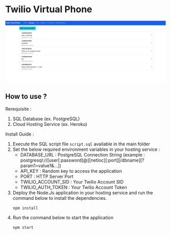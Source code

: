 # Twilio Virtual Phone

![Twilio Virtual Phone Screenshot](/screenshot.png)

## How to use ?

Rerequisite :
1. SQL Database (ex. PostgreSQL)
2. Cloud Hosting Service (ex. Heroku)

Install Guide :
1. Execute the SQL script file `script.sql` available in the main folder
2. Set the below required environment variables in your hosting service :
    - DATABASE_URL : PostgreSQL Connection String (example : postgresql://[user[:password]@][netloc][:port][/dbname][?param1=value1&...])
    - API_KEY : Random key to access the application
    - PORT : HTTP Server Port
    - TWILIO_ACCOUNT_SID : Your Twilio Account SID
    - TWILIO_AUTH_TOKEN : Your Twilio Account Token
3. Deploy the Node.Js application in your hosting service and run the command below to install the dependencies.
    ```
    npm install
    ```
4. Run the command below to start the application
    ```
    npm start
    ```